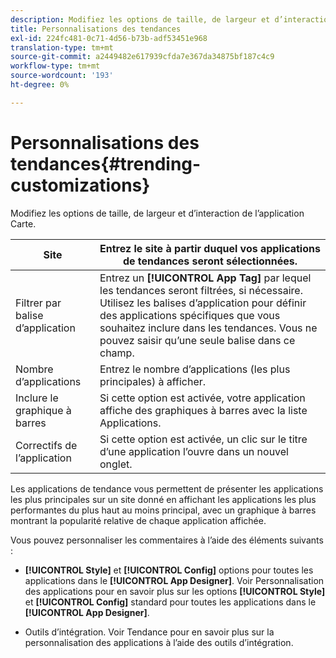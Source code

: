 ```yaml
---
description: Modifiez les options de taille, de largeur et d’interaction de l’application Carte.
title: Personnalisations des tendances
exl-id: 224fc481-0c71-4d56-b73b-adf53451e968
translation-type: tm+mt
source-git-commit: a2449482e617939cfda7e367da34875bf187c4c9
workflow-type: tm+mt
source-wordcount: '193'
ht-degree: 0%

---
```


# Personnalisations des tendances{#trending-customizations}

Modifiez les options de taille, de largeur et d’interaction de l’application Carte.

| Site | Entrez le site à partir duquel vos applications de tendances seront sélectionnées. |
|---|---|
| Filtrer par balise d’application | Entrez un **[!UICONTROL App Tag]** par lequel les tendances seront filtrées, si nécessaire. Utilisez les balises d’application pour définir des applications spécifiques que vous souhaitez inclure dans les tendances. Vous ne pouvez saisir qu’une seule balise dans ce champ. |
| Nombre d’applications | Entrez le nombre d’applications (les plus principales) à afficher. |
| Inclure le graphique à barres | Si cette option est activée, votre application affiche des graphiques à barres avec la liste Applications. |
| Correctifs de l’application | Si cette option est activée, un clic sur le titre d’une application l’ouvre dans un nouvel onglet. |

Les applications de tendance vous permettent de présenter les applications les plus principales sur un site donné en affichant les applications les plus performantes du plus haut au moins principal, avec un graphique à barres montrant la popularité relative de chaque application affichée.

Vous pouvez personnaliser les commentaires à l’aide des éléments suivants :

* **[!UICONTROL Style]** et  **[!UICONTROL Config]** options pour toutes les applications dans le  **[!UICONTROL App Designer]**. Voir Personnalisation des applications pour en savoir plus sur les options **[!UICONTROL Style]** et **[!UICONTROL Config]** standard pour toutes les applications dans le **[!UICONTROL App Designer]**.

* Outils d’intégration. Voir Tendance pour en savoir plus sur la personnalisation des applications à l’aide des outils d’intégration.
